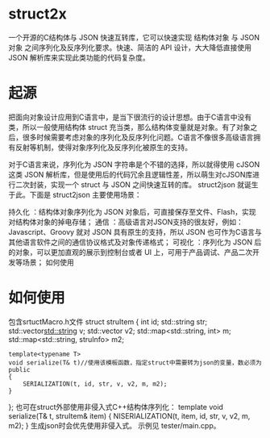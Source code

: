 # struct2x
一个开源的C结构体与 JSON 快速互转库，它可以快速实现 结构体对象 与 JSON 对象 之间序列化及反序列化要求。快速、简洁的 API 设计，大大降低直接使用 JSON 解析库来实现此类功能的代码复杂度。

# 起源
把面向对象设计应用到C语言中，是当下很流行的设计思想。由于C语言中没有类，所以一般使用结构体 struct 充当类，那么结构体变量就是对象。有了对象之后，很多时候需要考虑对象的序列化及反序列化问题。C语言不像很多高级语言拥有反射等机制，使得对象序列化及反序列化被原生的支持。

对于C语言来说，序列化为 JSON 字符串是个不错的选择，所以就得使用 cJSON 这类 JSON 解析库，但是使用后的代码冗余且逻辑性差，所以萌生对cJSON库进行二次封装，实现一个 struct 与 JSON 之间快速互转的库。 struct2json 就诞生于此。下面是 struct2json 主要使用场景：

持久化 ：结构体对象序列化为 JSON 对象后，可直接保存至文件、Flash，实现对结构体对象的掉电存储；
通信 ：高级语言对JSON支持的很友好，例如： Javascript、Groovy 就对 JSON 具有原生的支持，所以 JSON 也可作为C语言与其他语言软件之间的通信协议格式及对象传递格式；
可视化 ：序列化为 JSON 后的对象，可以更加直观的展示到控制台或者 UI 上，可用于产品调试、产品二次开发等场景；
如何使用

# 如何使用
包含srtuctMacro.h文件
struct struItem
{
    int id;
    std::string str;
    std::vector<std::string> v;
    std::vector<struInfo> v2;
    std::map<std::string, int> m;
    std::map<std::string, struInfo> m2;

    template<typename T>
    void serialize(T& t)//使用该模板函数，指定struct中需要转为json的变量，数必须为public
    {
        SERIALIZATION(t, id, str, v, v2, m, m2);
    }
};
也可在struct外部使用非侵入式C++结构体序列化：
template<typename T>
void serialize(T& t, struItem& item)
{
    NISERIALIZATION(t, item, id, str, v, v2, m, m2);
}
生成json时会优先使用非侵入式。
示例见 tester/main.cpp。
